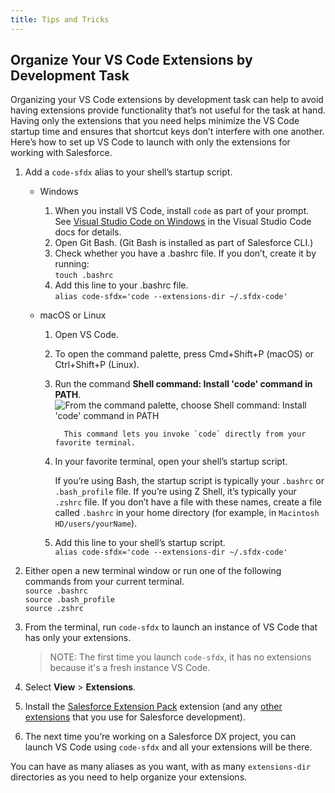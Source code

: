 ```yaml
---
title: Tips and Tricks
---
```


## Organize Your VS Code Extensions by Development Task

Organizing your VS Code extensions by development task can help to avoid having extensions provide functionality that’s not useful for the task at hand. Having only the extensions that you need helps minimize the VS Code startup time and ensures that shortcut keys don’t interfere with one another. Here’s how to set up VS Code to launch with only the extensions for working with Salesforce.

1.  Add a `code-sfdx` alias to your shell’s startup script.

    - Windows
      1. When you install VS Code, install `code` as part of your prompt. See [Visual Studio Code on Windows](https://code.visualstudio.com/docs/setup/windows#_installation) in the Visual Studio Code docs for details.
      1. Open Git Bash. (Git Bash is installed as part of Salesforce CLI.)
      1. Check whether you have a .bashrc file. If you don’t, create it by running:  
         `touch .bashrc`
      1. Add this line to your .bashrc file.  
         `alias code-sfdx='code --extensions-dir ~/.sfdx-code'`

    - macOS or Linux
      1.  Open VS Code.
      1.  To open the command palette, press Cmd+Shift+P (macOS) or Ctrl+Shift+P (Linux).
      1.  Run the command **Shell command: Install 'code' command in PATH**.
          ![From the command palette, choose Shell command: Install 'code' command in PATH](https://github.com/forcedotcom/salesforcedx-vscode/wiki/images/invoke_shell_command.png)

                This command lets you invoke `code` directly from your favorite terminal.

      1.  In your favorite terminal, open your shell’s startup script.

          If you’re using Bash, the startup script is typically your `.bashrc` or `.bash_profile` file. If you’re using Z Shell, it’s typically your `.zshrc` file. If you don’t have a file with these names, create a file called `.bashrc` in your home directory (for example, in `Macintosh HD/users/yourName`).

      1.  Add this line to your shell’s startup script.  
          `alias code-sfdx='code --extensions-dir ~/.sfdx-code'`

1.  Either open a new terminal window or run one of the following commands from your current terminal.  
    `source .bashrc`  
    `source .bash_profile`  
    `source .zshrc`

1.  From the terminal, run `code-sfdx` to launch an instance of VS Code that has only your extensions.
    > NOTE: The first time you launch `code-sfdx`, it has no extensions because it's a fresh instance VS Code.

1.  Select **View** > **Extensions**.

1.  Install the [Salesforce Extension Pack](https://marketplace.visualstudio.com/items?itemName=salesforce.salesforcedx-vscode) extension (and any [other extensions](recommended-extensions) that you use for Salesforce development).

1.  The next time you’re working on a Salesforce DX project, you can launch VS Code using `code-sfdx` and all your extensions will be there.

You can have as many aliases as you want, with as many `extensions-dir` directories as you need to help organize your extensions.
